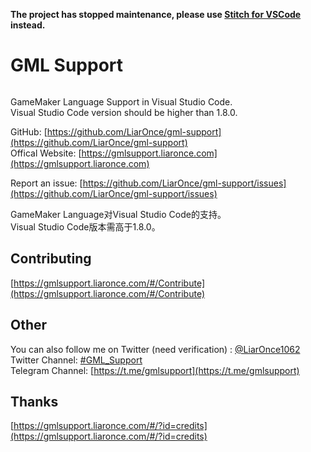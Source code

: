 **The project has stopped maintenance, please use [Stitch for VSCode](https://marketplace.visualstudio.com/items?itemName=bscotch.bscotch-stitch-vscode) instead.**

# GML Support

<div align="center"><img src="https://gmlsupport.liaronce.com/assets/icon.png" alt="" /></div>

GameMaker Language Support in Visual Studio Code.  
Visual Studio Code version should be higher than 1.8.0.

GitHub: [https://github.com/LiarOnce/gml-support](https://github.com/LiarOnce/gml-support)   
Offical Website: [https://gmlsupport.liaronce.com](https://gmlsupport.liaronce.com)

Report an issue: [https://github.com/LiarOnce/gml-support/issues](https://github.com/LiarOnce/gml-support/issues)

GameMaker Language对Visual Studio Code的支持。      
Visual Studio Code版本需高于1.8.0。    

## Contributing

[https://gmlsupport.liaronce.com/#/Contribute](https://gmlsupport.liaronce.com/#/Contribute)

## Other

You can also follow me on Twitter (need verification) : [@LiarOnce1062](https://twitter.com/LiarOnce1062)    
Twitter Channel: [#GML_Support](https://twitter.com/hashtag/GML_Support)    
Telegram Channel: [https://t.me/gmlsupport](https://t.me/gmlsupport)

## Thanks

[https://gmlsupport.liaronce.com/#/?id=credits](https://gmlsupport.liaronce.com/#/?id=credits)
